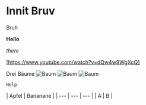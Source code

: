 # Innit Bruv

Bruh

**Hello**

*there*

[https://www.youtube.com/watch?v=dQw4w9WgXcQ]

Drei Bäume ![Baum](https://user-images.githubusercontent.com/110892742/183600856-f019432b-8511-4153-ad5d-801f1de3c5e7.jpg)
![Baum](https://user-images.githubusercontent.com/110892742/183601095-14190e1f-519a-44fc-b442-45feaf4e94e5.jpg)
![Baum](https://user-images.githubusercontent.com/110892742/183601115-24f5f78e-ff0a-4c22-a99f-a8c246254662.jpg)



 `Help`

| Apfel | Bananane |
| --- | --- | --- |
| A | B |
